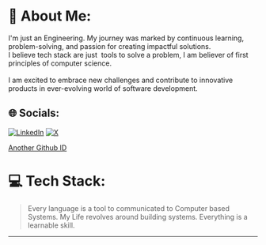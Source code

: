 # 💫 About Me:
I'm just an Engineering. My journey was marked by continuous learning, problem-solving, and passion for creating impactful solutions.<br>I believe tech stack are just  tools to solve a problem, I am believer of first principles of computer science.   <br><br>I am excited to embrace new challenges and contribute to innovative products in ever-evolving world of software development.

## 🌐 Socials:
[![LinkedIn](https://img.shields.io/badge/LinkedIn-%230077B5.svg?logo=linkedin&logoColor=white)](www.linkedin.com/in/nayanraj-adhikary) [![X](https://img.shields.io/badge/X-black.svg?logo=X&logoColor=white)](https://x.com/nayanraj210401) 
<div> <a href="https://github.com/nayanrajDQ"> Another Github  ID </a> </div>

# 💻 Tech Stack:

> Every language is a tool to communicated to Computer based Systems. My Life revolves around building systems. Everything is a learnable skill. 

---
<!-- [![](https://visitcount.itsvg.in/api?id=nayanraj210401&icon=0&color=0)](https://visitcount.itsvg.in) -->

<!-- Proudly created with GPRM ( https://gprm.itsvg.in ) -->
<!--
**nayanraj210401/nayanraj210401** is a ✨ _special_ ✨ repository because its `README.md` (this file) appears on your GitHub profile.

Here are some ideas to get you started:

- 🔭 I’m currently working on ...
- 🌱 I’m currently learning ...
- 👯 I’m looking to collaborate on ...
- 🤔 I’m looking for help with ...
- 💬 Ask me about ...
- 📫 How to reach me: ...
- 😄 Pronouns: ...
- ⚡ Fun fact: ...
-->
